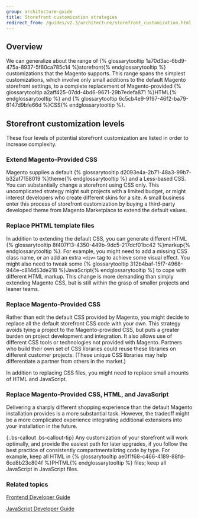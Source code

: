 ```yaml
---
group: architecture-guide
title: Storefront customization strategies
redirect_from: /guides/v2.3/architecture/storefront_customization.html
---
```


## Overview

We can generalize about the range of {% glossarytooltip 1a70d3ac-6bd9-475a-8937-5f80ca785c14 %}storefront{% endglossarytooltip %} customizations that the Magento supports. This range spans the simplest customizations, which involve only small additions to the default Magento storefront settings, to a complete replacement of Magento-provided {% glossarytooltip a2aff425-07dd-4bd6-9671-29b7edefa871 %}HTML{% endglossarytooltip %} and {% glossarytooltip 6c5cb4e9-9197-46f2-ba79-6147d9bfe66d %}CSS{% endglossarytooltip %}.

## Storefront customization levels

These four levels of potential storefront customization are listed in order to increase complexity.

### Extend Magento-Provided CSS

Magento supplies a default {% glossarytooltip d2093e4a-2b71-48a3-99b7-b32af7158019 %}theme{% endglossarytooltip %} and a Less-based CSS. You can substantially change a storefront using CSS only. This uncomplicated strategy might suit projects with a limited budget, or might interest developers who create different skins for a site. A small business enter this process of storefront customization by buying a third-party developed theme from Magento Marketplace to extend the default values.

### Replace PHTML template files

In addition to extending the default CSS, you can generate different HTML {% glossarytooltip 8f407f13-4350-449b-9dc5-217dcf01bc42 %}markup{% endglossarytooltip %}. For example, you might need to add a missing CSS class name, or an add an extra `<div>` tag to achieve some visual effect. You might also need to tweak some {% glossarytooltip 312b4baf-15f7-4968-944e-c814d53de218 %}JavaScript{% endglossarytooltip %} to cope with different HTML markup. This change is more demanding than simply extending Magento CSS, but is still within the grasp of smaller projects and leaner teams.

### Replace Magento-Provided CSS

Rather than edit the default CSS provided by Magento, you might decide to replace all the default storefront CSS code with your own. This strategy avoids tying a project to the Magento-provided CSS, but puts a greater burden on project development and integration. It also allows use of different CSS tools or technologies not provided with Magento. Partners who build their own set of CSS libraries could reuse these libraries on different customer projects. (These unique CSS libraries may help differentiate a partner from others in the market.)

In addition to replacing CSS files, you might need to replace small amounts of HTML and JavaScript.

### Replace Magento-Provided CSS, HTML, and JavaScript

Delivering a sharply different shopping experience than the default Magento installation provides is a more substantial task. However, the tradeoff might be a more complicated experience integrating additional extensions into your installation in the future.

{:.bs-callout .bs-callout-tip}
 Any customization of your storefront will work optimally, and provide the easiest path for later upgrades, if you follow the best practice of consistently compartmentalizing code by type. For example, keep all HTML in {% glossarytooltip ae0f1f68-c466-4189-88fd-6cd8b23c804f %}PHTML{% endglossarytooltip %} files; keep all JavaScript in JavaScript files.

### Related topics

[Frontend Developer Guide]({{page.baseurl}}/frontend-development.html)

[JavaScript Developer Guide]({{page.baseurl}}/javascript-development.html)

